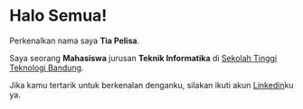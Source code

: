 # Halo Semua!

Perkenalkan nama saya **Tia Pelisa**.<br>

Saya seorang **Mahasiswa** jurusan **Teknik Informatika** di [Sekolah Tinggi Teknologi Bandung](https://sttbandung.ac.id/).<br>

Jika kamu tertarik untuk berkenalan denganku, silakan ikuti akun [Linkedin](https://www.linkedin.com/in/tia-pelisa-8609b4258)ku ya.
